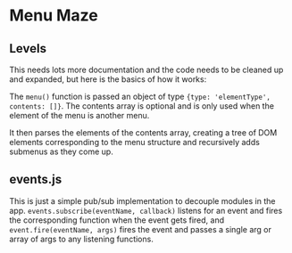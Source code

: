 # Menu Maze

## Levels

This needs lots more documentation and the code needs to be cleaned up and expanded, but here is the basics of how it works:

The `menu()` function is passed an object of type `{type: 'elementType', contents: []}`. The contents array is optional and is only used when the element of the menu is another menu.

It then parses the elements of the contents array, creating a tree of DOM elements corresponding to the menu structure and recursively adds submenus as they come up.


## events.js

This is just a simple pub/sub implementation to decouple modules in the app. `events.subscribe(eventName, callback)` listens for an event and fires the corresponding function when the event gets fired, and `event.fire(eventName, args)` fires the event and passes a single arg or array of args to any listening functions.
